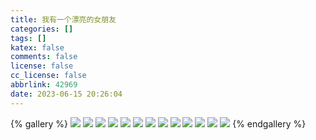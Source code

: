 ```yaml
---
title: 我有一个漂亮的女朋友
categories: []
tags: []
katex: false
comments: false
license: false
cc_license: false
abbrlink: 42969
date: 2023-06-15 20:26:04
---
```

{% gallery %}
![](https://githubimages.pengfeima.cn/images/202306152025509.JPG)
![](https://githubimages.pengfeima.cn/images/202306152024158.JPG)
![](https://githubimages.pengfeima.cn/images/202306152024001.JPG)
![](https://githubimages.pengfeima.cn/images/202306152024132.JPG)
![](https://githubimages.pengfeima.cn/images/202306152024062.JPG)
![](https://githubimages.pengfeima.cn/images/202306152024391.JPG)
![](https://githubimages.pengfeima.cn/images/202306152024029.JPG)
![](https://githubimages.pengfeima.cn/images/202306152024355.JPG)
![](https://githubimages.pengfeima.cn/images/202306152024439.JPG)
![](https://githubimages.pengfeima.cn/images/202306152024102.JPG)
![](https://githubimages.pengfeima.cn/images/202306152024719.JPG)
![](https://githubimages.pengfeima.cn/images/202306152024726.JPG)
![](https://githubimages.pengfeima.cn/images/202306152024839.JPG)
{% endgallery %} 
<!--more-->